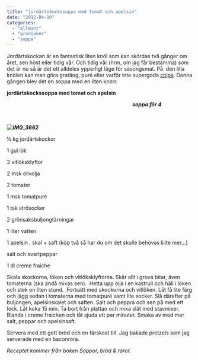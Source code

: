 ```yaml
---
title: "jordärtskockssoppa med tomat och apelsin"
date: "2012-04-10"
categories: 
  - "allmant"
  - "gronsaker"
  - "soppa"
---
```


Jordärtskockan är en fantastisk liten knöl som kan skördas två gånger om året, sen höst eller tidig vår. Och tidig vår (hrm, om jag får bestämma) som det är nu så är det ett alldeles ypperligt läge för säsongsmat. På  den lilla knölen kan man göra gratäng, puré eller varför inte supergoda [chips](https://matrepubliken.se/2012/february/jordartskockschips.html "chips"). Denna gången blev det en soppa med en liten knorr.

**jordärtskockssoppa med tomat och apelsin**

                                                                                      _**soppa för 4**_

                                                                                   

_**![](/static/img/IMG_3662-1024x682.jpg "IMG_3662")**_

½ kg jordärtskockor

1 gul lök

3 vitlöksklyftor

2 msk olivolja

2 tomater

1 msk tomatpuré

1 tsk strösocker

2 grönsaksbuljongtärningar

1 liter vatten

1 apelsin , skal + saft (köp två så har du om det skulle behövas liiite mer...)

salt och svartpeppar

1 dl creme fraiche

Skala skockorna, löken och vitlöksklyftorna. Skär allt i grova bitar, även tomaterna (ska ändå mixas sen).  Hetta upp olja i en kastrull och häll i löken och stek en liten stund.  Fortsätt med skockorna och vitlöken. Låt få lite färg och lägg sedan i tomaterna med tomatpuré samt lite socker. Slå därefter på buljongen, apelsinskalet och saften. Salt och peppra och sen på med ett lock. Låt koka 15 min. Ta bort från plattan och mixa slät med stavmixer. Blanda i creme fraichen och låt sjuda ett par minuter. Smaka av med mer salt, peppar och apelsinsaft.

Servera med ett gott bröd och en färskost till. Jag bakade pretzels som jag serverade med en baconröra.

_Receptet kommer från boken Soppor, bröd & röror._

